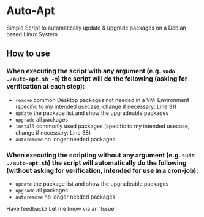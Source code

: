 # Auto-Apt

Simple Script to automatically update &amp; upgrade packages on a Debian based Linux System

## How to use

### When executing the script with any argument (e.g. ``sudo ./auto-apt.sh -m``) the script will do the following (asking for verification at each step):
- ``remove`` common Desktop packages not needed in a VM-Environment (specific to my intended usecase, change if necessary: Line 31)
- ``update`` the package list and show the upgradeable packages
- ``upgrade`` all packages
- ``install`` commonly used packages (specific to my intended usecase, change if necessary: Line 38)
- ``autoremove`` no longer needed packages

### When executing the scripting without any argument (e.g. ``sudo ./auto-apt.sh``) the script will automatically do the following (without asking for verification, intended for use in a cron-job):
- ``update`` the package list and show the upgradeable packages
- ``upgrade`` all packages
- ``autoremove`` no longer needed packages

Have feedback? Let me know via an 'Issue'